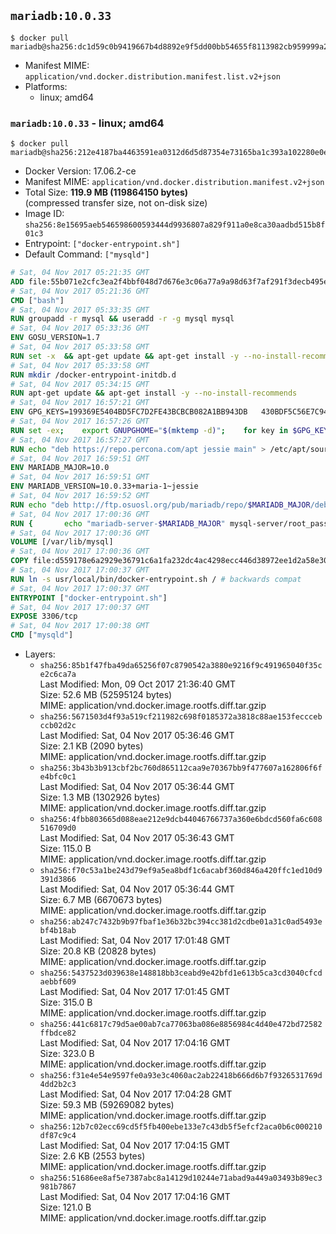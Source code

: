 ## `mariadb:10.0.33`

```console
$ docker pull mariadb@sha256:dc1d59c0b9419667b4d8892e9f5dd00bb54655f8113982cb959999a2a084b19f
```

-	Manifest MIME: `application/vnd.docker.distribution.manifest.list.v2+json`
-	Platforms:
	-	linux; amd64

### `mariadb:10.0.33` - linux; amd64

```console
$ docker pull mariadb@sha256:212e4187ba4463591ea0312d6d5d87354e73165ba1c393a102280e0eff7ce592
```

-	Docker Version: 17.06.2-ce
-	Manifest MIME: `application/vnd.docker.distribution.manifest.v2+json`
-	Total Size: **119.9 MB (119864150 bytes)**  
	(compressed transfer size, not on-disk size)
-	Image ID: `sha256:8e15695aeb546598600593444d9936807a829f911a0e8ca30aadbd515b8f01c3`
-	Entrypoint: `["docker-entrypoint.sh"]`
-	Default Command: `["mysqld"]`

```dockerfile
# Sat, 04 Nov 2017 05:21:35 GMT
ADD file:55b071e2cfc3ea2f4bbf048d7d676e3c06a77a9a98d63f7af291f3decb495ec8 in / 
# Sat, 04 Nov 2017 05:21:36 GMT
CMD ["bash"]
# Sat, 04 Nov 2017 05:33:35 GMT
RUN groupadd -r mysql && useradd -r -g mysql mysql
# Sat, 04 Nov 2017 05:33:36 GMT
ENV GOSU_VERSION=1.7
# Sat, 04 Nov 2017 05:33:58 GMT
RUN set -x 	&& apt-get update && apt-get install -y --no-install-recommends ca-certificates wget && rm -rf /var/lib/apt/lists/* 	&& wget -O /usr/local/bin/gosu "https://github.com/tianon/gosu/releases/download/$GOSU_VERSION/gosu-$(dpkg --print-architecture)" 	&& wget -O /usr/local/bin/gosu.asc "https://github.com/tianon/gosu/releases/download/$GOSU_VERSION/gosu-$(dpkg --print-architecture).asc" 	&& export GNUPGHOME="$(mktemp -d)" 	&& gpg --keyserver ha.pool.sks-keyservers.net --recv-keys B42F6819007F00F88E364FD4036A9C25BF357DD4 	&& gpg --batch --verify /usr/local/bin/gosu.asc /usr/local/bin/gosu 	&& rm -r "$GNUPGHOME" /usr/local/bin/gosu.asc 	&& chmod +x /usr/local/bin/gosu 	&& gosu nobody true 	&& apt-get purge -y --auto-remove ca-certificates wget
# Sat, 04 Nov 2017 05:33:58 GMT
RUN mkdir /docker-entrypoint-initdb.d
# Sat, 04 Nov 2017 05:34:15 GMT
RUN apt-get update && apt-get install -y --no-install-recommends 		apt-transport-https ca-certificates 		pwgen 	&& rm -rf /var/lib/apt/lists/*
# Sat, 04 Nov 2017 16:57:21 GMT
ENV GPG_KEYS=199369E5404BD5FC7D2FE43BCBCB082A1BB943DB 	430BDF5C56E7C94E848EE60C1C4CBDCDCD2EFD2A 	4D1BB29D63D98E422B2113B19334A25F8507EFA5
# Sat, 04 Nov 2017 16:57:26 GMT
RUN set -ex; 	export GNUPGHOME="$(mktemp -d)"; 	for key in $GPG_KEYS; do 		gpg --keyserver ha.pool.sks-keyservers.net --recv-keys "$key"; 	done; 	gpg --export $GPG_KEYS > /etc/apt/trusted.gpg.d/mariadb.gpg; 	rm -r "$GNUPGHOME"; 	apt-key list
# Sat, 04 Nov 2017 16:57:27 GMT
RUN echo "deb https://repo.percona.com/apt jessie main" > /etc/apt/sources.list.d/percona.list 	&& { 		echo 'Package: *'; 		echo 'Pin: release o=Percona Development Team'; 		echo 'Pin-Priority: 998'; 	} > /etc/apt/preferences.d/percona
# Sat, 04 Nov 2017 16:59:51 GMT
ENV MARIADB_MAJOR=10.0
# Sat, 04 Nov 2017 16:59:51 GMT
ENV MARIADB_VERSION=10.0.33+maria-1~jessie
# Sat, 04 Nov 2017 16:59:52 GMT
RUN echo "deb http://ftp.osuosl.org/pub/mariadb/repo/$MARIADB_MAJOR/debian jessie main" > /etc/apt/sources.list.d/mariadb.list 	&& { 		echo 'Package: *'; 		echo 'Pin: release o=MariaDB'; 		echo 'Pin-Priority: 999'; 	} > /etc/apt/preferences.d/mariadb
# Sat, 04 Nov 2017 17:00:36 GMT
RUN { 		echo "mariadb-server-$MARIADB_MAJOR" mysql-server/root_password password 'unused'; 		echo "mariadb-server-$MARIADB_MAJOR" mysql-server/root_password_again password 'unused'; 	} | debconf-set-selections 	&& apt-get update 	&& apt-get install -y 		"mariadb-server=$MARIADB_VERSION" 		percona-xtrabackup 		socat 	&& rm -rf /var/lib/apt/lists/* 	&& sed -ri 's/^user\s/#&/' /etc/mysql/my.cnf /etc/mysql/conf.d/* 	&& rm -rf /var/lib/mysql && mkdir -p /var/lib/mysql /var/run/mysqld 	&& chown -R mysql:mysql /var/lib/mysql /var/run/mysqld 	&& chmod 777 /var/run/mysqld 	&& find /etc/mysql/ -name '*.cnf' -print0 		| xargs -0 grep -lZE '^(bind-address|log)' 		| xargs -rt -0 sed -Ei 's/^(bind-address|log)/#&/' 	&& echo '[mysqld]\nskip-host-cache\nskip-name-resolve' > /etc/mysql/conf.d/docker.cnf
# Sat, 04 Nov 2017 17:00:36 GMT
VOLUME [/var/lib/mysql]
# Sat, 04 Nov 2017 17:00:36 GMT
COPY file:d559178e6a2929e36791c6a1fa232dc4ac4298ecc446d38972ee1d2a58e30621 in /usr/local/bin/ 
# Sat, 04 Nov 2017 17:00:37 GMT
RUN ln -s usr/local/bin/docker-entrypoint.sh / # backwards compat
# Sat, 04 Nov 2017 17:00:37 GMT
ENTRYPOINT ["docker-entrypoint.sh"]
# Sat, 04 Nov 2017 17:00:37 GMT
EXPOSE 3306/tcp
# Sat, 04 Nov 2017 17:00:38 GMT
CMD ["mysqld"]
```

-	Layers:
	-	`sha256:85b1f47fba49da65256f07c8790542a3880e9216f9c491965040f35ce2c6ca7a`  
		Last Modified: Mon, 09 Oct 2017 21:36:40 GMT  
		Size: 52.6 MB (52595124 bytes)  
		MIME: application/vnd.docker.image.rootfs.diff.tar.gzip
	-	`sha256:5671503d4f93a519cf211982c698f0185372a3818c88ae153fecccebccb02d2c`  
		Last Modified: Sat, 04 Nov 2017 05:36:46 GMT  
		Size: 2.1 KB (2090 bytes)  
		MIME: application/vnd.docker.image.rootfs.diff.tar.gzip
	-	`sha256:3b43b3b913cbf2bc760d865112caa9e70367bb9f477607a162806f6fe4bfc0c1`  
		Last Modified: Sat, 04 Nov 2017 05:36:44 GMT  
		Size: 1.3 MB (1302926 bytes)  
		MIME: application/vnd.docker.image.rootfs.diff.tar.gzip
	-	`sha256:4fbb803665d088eae212e9dcb44046766737a360e6bdcd560fa6c608516709d0`  
		Last Modified: Sat, 04 Nov 2017 05:36:43 GMT  
		Size: 115.0 B  
		MIME: application/vnd.docker.image.rootfs.diff.tar.gzip
	-	`sha256:f70c53a1be243d79ef9a5ea8bdf1c6acabf360d846a420ffc1ed10d9391d3866`  
		Last Modified: Sat, 04 Nov 2017 05:36:44 GMT  
		Size: 6.7 MB (6670673 bytes)  
		MIME: application/vnd.docker.image.rootfs.diff.tar.gzip
	-	`sha256:ab247c7432b9b97fbaf1e36b32bc394cc381d2cdbe01a31c0ad5493ebf4b18ab`  
		Last Modified: Sat, 04 Nov 2017 17:01:48 GMT  
		Size: 20.8 KB (20828 bytes)  
		MIME: application/vnd.docker.image.rootfs.diff.tar.gzip
	-	`sha256:5437523d039638e148818bb3ceabd9e42bfd1e613b5ca3cd3040cfcdaebbf609`  
		Last Modified: Sat, 04 Nov 2017 17:01:45 GMT  
		Size: 315.0 B  
		MIME: application/vnd.docker.image.rootfs.diff.tar.gzip
	-	`sha256:441c6817c79d5ae00ab7ca77063ba086e8856984c4d40e472bd72582ffbdce82`  
		Last Modified: Sat, 04 Nov 2017 17:04:16 GMT  
		Size: 323.0 B  
		MIME: application/vnd.docker.image.rootfs.diff.tar.gzip
	-	`sha256:f31e4e54e9597fe0a93e3c4060ac2ab22418b666d6b7f9326531769d4dd2b2c3`  
		Last Modified: Sat, 04 Nov 2017 17:04:28 GMT  
		Size: 59.3 MB (59269082 bytes)  
		MIME: application/vnd.docker.image.rootfs.diff.tar.gzip
	-	`sha256:12b7c02ecc69cd5f5fb400ebe133e7c43db5f5efcf2aca0b6c000210df87c9c4`  
		Last Modified: Sat, 04 Nov 2017 17:04:15 GMT  
		Size: 2.6 KB (2553 bytes)  
		MIME: application/vnd.docker.image.rootfs.diff.tar.gzip
	-	`sha256:51686ee8af5e7387abc8a14129d10244e71abad9a449a03493b89ec3981b7867`  
		Last Modified: Sat, 04 Nov 2017 17:04:16 GMT  
		Size: 121.0 B  
		MIME: application/vnd.docker.image.rootfs.diff.tar.gzip
